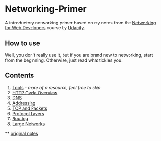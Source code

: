# Networking-Primer

A introductory networking primer based on my notes from the [Networking for Web Developers](https://www.udacity.com/course/networking-for-web-developers--ud256) course by [Udacity](http://udacity.com).

## How to use

Well, you don't really use it, but if you are brand new to networking, start from the beginning. Otherwise, just read what tickles you.

## Contents

1. [Tools](tools.md) *- more of a resource, feel free to skip*
2. [HTTP Cycle Overview](http.md)
3. [DNS](./dns.md)
4. [Addressing](addressing.md)
5. [TCP and Packets](tcp.md)
6. [Protocol Layers](layers.md)
7. [Routing](routing.md)
8. [Large Networks](networks.md)

** [original notes](notes.md)
